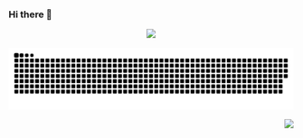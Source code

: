 ### Hi there 👋
<p align="center">
  <a href="https://github.com/xiaoji235">
    <img src="https://github-readme-stats.vercel.app/api?username=xiaoji235&theme=gruvbox&show_icons=true" />
  </a>
</p>
  <p align="center">
    <a href="https://github.com/marketplace/actions/generate-snake-game-from-github-contribution-grid">
    <img src="https://github.com/xiaoji235/xiaoji235/blob/main/github-user-contribution.svg" 
       alt="Contribution eating Snake" />
    </a>
  </p>
<p align="right">
<img src="https://cdn.jsdelivr.net/gh/xiaoji235/xiaoji235/morty.png">
</p>
